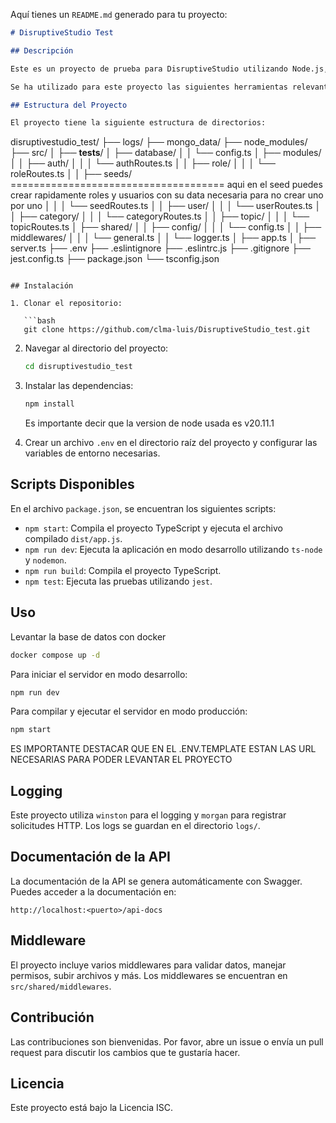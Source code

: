 Aquí tienes un `README.md` generado para tu proyecto:

```markdown
# DisruptiveStudio Test

## Descripción

Este es un proyecto de prueba para DisruptiveStudio utilizando Node.js, Express y TypeScript. El proyecto incluye autenticación, manejo de roles, subida de archivos, validación de datos y documentación de la API con Swagger.

Se ha utilizado para este proyecto las siguientes herramientas relevantes: Node.js, express.js, typscript, jest.js, Cloudinary (para guardar pdf e imagenes), nodemon, JWT, bcrypt, express-fileupload, express-validator, entre otras.

## Estructura del Proyecto

El proyecto tiene la siguiente estructura de directorios:

```
disruptivestudio_test/
├── logs/
├── mongo_data/
├── node_modules/
├── src/
│   ├── __tests__/
│   ├── database/
│   │   └── config.ts
│   ├── modules/
│   │   ├── auth/
│   │   │   └── authRoutes.ts
│   │   ├── role/
│   │   │   └── roleRoutes.ts
│   │   ├── seeds/   ===================================== aqui en el seed puedes crear rapidamente roles y usuarios con su data necesaria para no crear uno por uno
│   │   │   └── seedRoutes.ts
│   │   ├── user/
│   │   │   └── userRoutes.ts
│   │   ├── category/
│   │   │   └── categoryRoutes.ts
│   │   ├── topic/
│   │   │   └── topicRoutes.ts
│   ├── shared/
│   │   ├── config/
│   │   │   └── config.ts
│   │   ├── middlewares/
│   │   │   └── general.ts
│   │   └── logger.ts
│   ├── app.ts
│   ├── server.ts
├── .env
├── .eslintignore
├── .eslintrc.js
├── .gitignore
├── jest.config.ts
├── package.json
└── tsconfig.json
```

## Instalación

1. Clonar el repositorio:

   ```bash
   git clone https://github.com/clma-luis/DisruptiveStudio_test.git
   ```

2. Navegar al directorio del proyecto:

   ```bash
   cd disruptivestudio_test
   ```

3. Instalar las dependencias:

   ```bash
   npm install
   ```
   Es importante decir que la version de node usada es v20.11.1

4. Crear un archivo `.env` en el directorio raíz del proyecto y configurar las variables de entorno necesarias.

## Scripts Disponibles

En el archivo `package.json`, se encuentran los siguientes scripts:

- `npm start`: Compila el proyecto TypeScript y ejecuta el archivo compilado `dist/app.js`.
- `npm run dev`: Ejecuta la aplicación en modo desarrollo utilizando `ts-node` y `nodemon`.
- `npm run build`: Compila el proyecto TypeScript.
- `npm test`: Ejecuta las pruebas utilizando `jest`.

## Uso

Levantar la base de datos con docker

```bash
docker compose up -d
```

Para iniciar el servidor en modo desarrollo:

```bash
npm run dev
```

Para compilar y ejecutar el servidor en modo producción:

```bash
npm start
```

ES IMPORTANTE DESTACAR QUE EN EL .ENV.TEMPLATE ESTAN LAS URL NECESARIAS PARA PODER LEVANTAR EL PROYECTO

## Logging

Este proyecto utiliza `winston` para el logging y `morgan` para registrar solicitudes HTTP. Los logs se guardan en el directorio `logs/`.

## Documentación de la API

La documentación de la API se genera automáticamente con Swagger. Puedes acceder a la documentación en:

```
http://localhost:<puerto>/api-docs
```

## Middleware

El proyecto incluye varios middlewares para validar datos, manejar permisos, subir archivos y más. Los middlewares se encuentran en `src/shared/middlewares`.

## Contribución

Las contribuciones son bienvenidas. Por favor, abre un issue o envía un pull request para discutir los cambios que te gustaría hacer.

## Licencia

Este proyecto está bajo la Licencia ISC.

```
